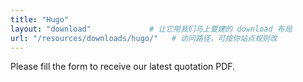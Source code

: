 ```yaml
---
title: "Hugo"
layout: "download"             # 让它用我们马上要建的 download 布局
url: "/resources/downloads/hugo/"   # 访问路径，可按你站点规则改
---
```


Please fill the form to receive our latest quotation PDF.
